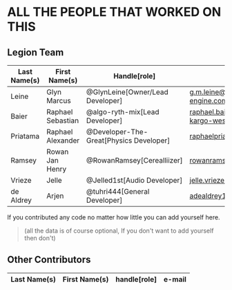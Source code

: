 # ALL THE PEOPLE THAT WORKED ON THIS

## Legion Team

| Last Name(s) | First Name(s)     | Handle[role]                           | E-Mail                            |
|--------------|-------------------|----------------------------------------|-----------------------------------|
| Leine        | Glyn Marcus       | @GlynLeine[Owner/Lead Developer]       | g.m.leine@legion-engine.com       |
| Baier        | Raphael Sebastian | @algo-ryth-mix[Lead Developer]         | raphael.baier@kombi-kargo-west.at |
| Priatama     | Raphael Alexander | @Developer-The-Great[Physics Developer]| raphaelpriatama@gmail.com         |
| Ramsey       | Rowan Jan Henry   | @RowanRamsey[Cerealliizer]             | rowanramsey18@gmail.com           |
| Vrieze       | Jelle             | @Jelled1st[Audio Developer]            | jelle.vrieze@gmail.com            |
| de Aldrey    | Arjen             | @tuhri444[General Developer]           | adealdrey1@gmail.com              |


If you contributed any code no matter how little you can add yourself here.

>(all the data is of course optional, If you don't want to add yourself then don't)

## Other Contributors
| Last Name(s) | First Name(s)     | handle[role]                     | e-mail                            |
|--------------|-------------------|----------------------------------|-----------------------------------|

